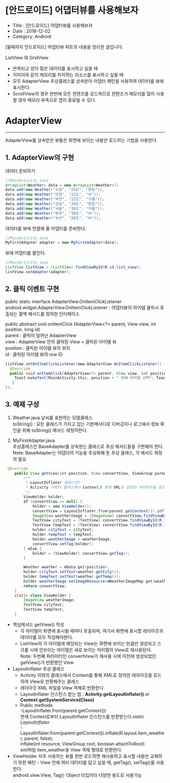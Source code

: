 # [안드로이드] 어댑터뷰를 사용해보자

- Title : [안드로이드] 어댑터뷰를 사용해보자
- Date : 2018-12-02
- Category: Android

[될때까지 안드로이드] 어댑터뷰 파트의 내용을 정리한 글입니다.

ListView 와 GridView

- 반복되고 양이 많은 데이터를 표시하고 싶을 때
- 이미지와 같이 메모리를 차지하는 리소스를 표시하고 싶을 때
- 모두 AdapterView 추상클래스를 상속받아 어댑터 패턴을 사용하여 데이터를 뷰에 표시한다.
- ScrollView의 경우 한번에 모든 컨텐츠를 로드하므로 컨텐츠가 메모리를 많이 사용할 경우 메모리 부족으로 앱이 종료될 수 있다.

# AdapterView

---

AdapterView를 상속받은 뷰들은 화면에 보이는 내용만 로드하는 기법을 사용한다.

## 1. AdapterView의 구현

데이터 준비하기

```java
//MainActivity.java
ArrayList<Weather> data = new ArrayList<Weather>()
data.add(new Weather("수원", "25도", "맑음"));
data.add(new Weather("안양", "22도", "비"));
data.add(new Weather("부천", "22도", "구름"));
data.add(new Weather("성남", "24도", "맑음"));
data.add(new Weather("서울", "28도", "구름"));
data.add(new Weather("광주", "30도", "비"));
data.add(new Weather("부산", "20도", "비"));
```

데이터를 뷰에 연결해 줄 어댑터를 준비한다.

```java
//MainActivity.java
MyFirstAdapter adapter = new MyFirstAdapter(data);
```

뷰에 어댑터를 붙인다.

```java
//MainActivity.java
ListView listView = (ListView) findViewById(R.id.list_view);
listView.setAdapter(adapter);
```

## 2. 클릭 이벤트 구현

public static interface AdapterView.OnItemClickListener  
<span class="clr-grey">android.widget.AdapterView.OnItemClickListener : 어댑터뷰의 아이템 클릭시 호출되는 콜백 메서드를 정의한 인터페이스</span>

public abstract void onItemClick (AdapterView<?> parent, View view, int position, long id)  
<span class="clr-grey">
parent : 클릭이 일어난 AdapterView  
view : AdapterView 안의 클릭된 View = 클릭된 아이템 뷰  
position : 클릭된 아이템 뷰의 위치  
id : 클릭된 아이템 뷰의 row ID
</span>

```java
listView.setOnItemClickListener(new AdapterView.OnItemClickListener() {
  @Override
  public void onItemClick(AdapterView<?> parent, View view, int position, long id) {
    Toast.makeText(MainActivity.this, position + " 번째 아이템 선택", Toast.LENGTH_SHORT).show();
   }
});
```

## 3. 예제 구성

1. Weather.java
   날씨를 표현하는 모델클래스  
   <span class="clr-grey"> toString() : 모든 클래스가 가지고 있는 기본메서디로 디버깅이나 로그에서 정보 확인을 위해 toString() 메서드 재정의한다. </span>

2. MyFirstAdapter.java  
   추상클래스인 BaseAdapter를 상속받는 클래스로 추상 메서드들을 구현해야 한다.  
   <span class="clr-grey"> Note: BaseAdapter는 어댑터의 기능을 추상화해 둔 추상 클래스, 각 메서드 재정의 필요 </span>

```java
 @Override
    public View getView(int position, View convertView, ViewGroup parent) {
        /**
         * LayoutInflater 클래스란?
         * Activity 이외의 클래스에서 Context를 통해 XML로 정의한 레이아웃을 로드하여 View로 반환해주는 클래스
         */
        ViewHolder holder;
        if (convertView == null) {
            holder = new ViewHolder();
            convertView = LayoutInflater.from(parent.getContext()).inflate(R.layout.item_weather, parent, false);
            ImageView weatherImage = (ImageView) convertView.findViewById(R.id.weather_image);
            TextView cityText = (TextView) convertView.findViewById(R.id.city_text);
            TextView tempText = (TextView) convertView.findViewById(R.id.temp_text);
            holder.cityText = cityText;
            holder.tempText = tempText;
            holder.weatherImage = weatherImage;
            convertView.setTag(holder);
        } else {
            holder = (ViewHolder) convertView.getTag();
        }

        Weather weather = mData.get(position);
        holder.cityText.setText(weather.getCity());
        holder.tempText.setText(weather.getTemp());
        holder.weatherImage.setImageResource(mWeatherImageMap.get(weather.getWeather()));
        return convertView;
    }
    static class ViewHolder {
        ImageView weatherImage;
        TextView cityText;
        TextView tempText;
    }
```

- 핵심메서드 getView() 작성
  - 각 아이템이 화면에 표시될 때마다 호출되며, 여기서 화면에 표시할 레이아웃과 데이터를 모두 작성해야한다.
  - ListView의 각 아이템에 해당되는 View는 화면에 보이는 만큼만 생성되고 스크롤 시에 안쓰이는 아이템은 새로 보이는 아이템의 View로 재사용된다.  
    <span class="clr-grey"> Note: 두번째 파라미터인 convertView가 재사용 시에 이전에 생성되었던 getView()가 반환했던 View </span>
- LayoutInflater 추상 클래스
  - Activity 이외의 클래스에서 Context를 통해 XML로 정의한 레이아웃을 로드하여 View로 반환해주는 클래스
  - 레이아웃 XML 파일을 View 객체로 반환한다.
  - LayoutInflater 인스턴스 받는 법 : **Activity.getLayoutInflater()** or **Context.getSystemService(Class)**
  - Public methods  
    <span class="clr-grey">
    -LayoutInflater.from(parent.getContext())  
     현재 Context로부터 LayoutInflater 인스턴스를 반환받는다._static LayoutInflater_  
     -LayoutInflater.from(parent.getContext()).inflate(R.layout.item_weather, parent, false);  
     inflate(int resource, ViewGroup root, boolean attachToRoot)  
     xml파일 item_weather을 View 객체 형태로 반환한다.
    </span>
- ViewHolder
  자주 사용하는 뷰를 한번 로드하면 재사용하고 표시할 내용만 교체하기 위한 패턴 - View 안에 여러 데이터를 담고 싶을 때, getTag(), setTag()를 사용한다.  
   <span class="clr-grey">android.view.View, Tag는 Object 타입이라 다양한 용도로 사용가능</span>
